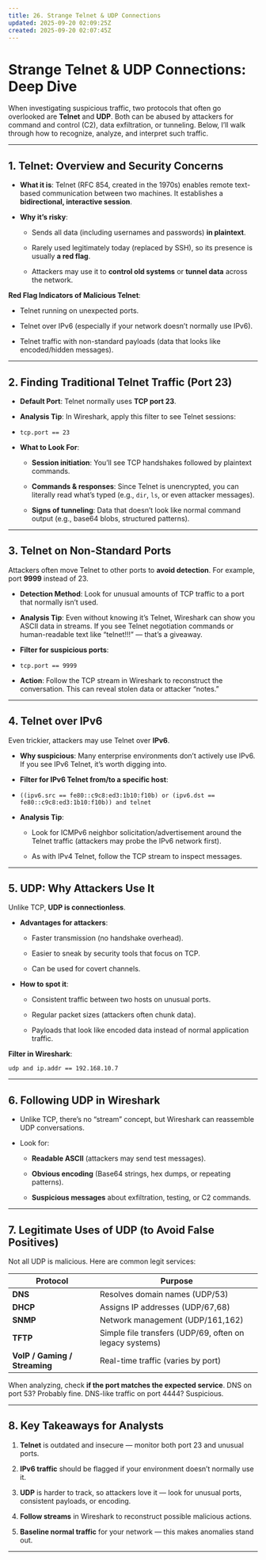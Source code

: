 ```yaml
---
title: 26. Strange Telnet & UDP Connections
updated: 2025-09-20 02:09:25Z
created: 2025-09-20 02:07:45Z
---
```


# Strange Telnet & UDP Connections: Deep Dive

When investigating suspicious traffic, two protocols that often go overlooked are **Telnet** and **UDP**. Both can be abused by attackers for command and control (C2), data exfiltration, or tunneling. Below, I’ll walk through how to recognize, analyze, and interpret such traffic.

* * *

## 1\. Telnet: Overview and Security Concerns

- **What it is**: Telnet (RFC 854, created in the 1970s) enables remote text-based communication between two machines. It establishes a **bidirectional, interactive session**.
    
- **Why it’s risky**:
    
    - Sends all data (including usernames and passwords) **in plaintext**.
        
    - Rarely used legitimately today (replaced by SSH), so its presence is usually **a red flag**.
        
    - Attackers may use it to **control old systems** or **tunnel data** across the network.
        

**Red Flag Indicators of Malicious Telnet**:

- Telnet running on unexpected ports.
    
- Telnet over IPv6 (especially if your network doesn’t normally use IPv6).
    
- Telnet traffic with non-standard payloads (data that looks like encoded/hidden messages).
    

* * *

## 2\. Finding Traditional Telnet Traffic (Port 23)

- **Default Port**: Telnet normally uses **TCP port 23**.
    
- **Analysis Tip**: In Wireshark, apply this filter to see Telnet sessions:
    
- `tcp.port == 23`
    
- **What to Look For**:
    
    - **Session initiation**: You’ll see TCP handshakes followed by plaintext commands.
        
    - **Commands & responses**: Since Telnet is unencrypted, you can literally read what’s typed (e.g., `dir`, `ls`, or even attacker messages).
        
    - **Signs of tunneling**: Data that doesn’t look like normal command output (e.g., base64 blobs, structured patterns).
        

* * *

## 3\. Telnet on Non-Standard Ports

Attackers often move Telnet to other ports to **avoid detection**. For example, port **9999** instead of 23.

- **Detection Method**: Look for unusual amounts of TCP traffic to a port that normally isn’t used.
    
- **Analysis Tip**: Even without knowing it’s Telnet, Wireshark can show you ASCII data in streams. If you see Telnet negotiation commands or human-readable text like “telnet!!!” — that’s a giveaway.
    
- **Filter for suspicious ports**:
    
- `tcp.port == 9999`
    
- **Action**: Follow the TCP stream in Wireshark to reconstruct the conversation. This can reveal stolen data or attacker “notes.”
    

* * *

## 4\. Telnet over IPv6

Even trickier, attackers may use Telnet over **IPv6**.

- **Why suspicious**: Many enterprise environments don’t actively use IPv6. If you see IPv6 Telnet, it’s worth digging into.
    
- **Filter for IPv6 Telnet from/to a specific host**:
    
- `((ipv6.src == fe80::c9c8:ed3:1b10:f10b) or (ipv6.dst == fe80::c9c8:ed3:1b10:f10b)) and telnet`
    
- **Analysis Tip**:
    
    - Look for ICMPv6 neighbor solicitation/advertisement around the Telnet traffic (attackers may probe the IPv6 network first).
        
    - As with IPv4 Telnet, follow the TCP stream to inspect messages.
        

* * *

## 5\. UDP: Why Attackers Use It

Unlike TCP, **UDP is connectionless**.

- **Advantages for attackers**:
    
    - Faster transmission (no handshake overhead).
        
    - Easier to sneak by security tools that focus on TCP.
        
    - Can be used for covert channels.
        
- **How to spot it**:
    
    - Consistent traffic between two hosts on unusual ports.
        
    - Regular packet sizes (attackers often chunk data).
        
    - Payloads that look like encoded data instead of normal application traffic.
        

**Filter in Wireshark**:

`udp and ip.addr == 192.168.10.7`

* * *

## 6\. Following UDP in Wireshark

- Unlike TCP, there’s no “stream” concept, but Wireshark can reassemble UDP conversations.
    
- Look for:
    
    - **Readable ASCII** (attackers may send test messages).
        
    - **Obvious encoding** (Base64 strings, hex dumps, or repeating patterns).
        
    - **Suspicious messages** about exfiltration, testing, or C2 commands.
        

* * *

## 7\. Legitimate Uses of UDP (to Avoid False Positives)

Not all UDP is malicious. Here are common legit services:

| Protocol | Purpose |
| --- | --- |
| **DNS** | Resolves domain names (UDP/53) |
| **DHCP** | Assigns IP addresses (UDP/67,68) |
| **SNMP** | Network management (UDP/161,162) |
| **TFTP** | Simple file transfers (UDP/69, often on legacy systems) |
| **VoIP / Gaming / Streaming** | Real-time traffic (varies by port) |

When analyzing, check **if the port matches the expected service**. DNS on port 53? Probably fine. DNS-like traffic on port 4444? Suspicious.

* * *

## 8\. Key Takeaways for Analysts

1.  **Telnet** is outdated and insecure — monitor both port 23 and unusual ports.
    
2.  **IPv6 traffic** should be flagged if your environment doesn’t normally use it.
    
3.  **UDP** is harder to track, so attackers love it — look for unusual ports, consistent payloads, or encoding.
    
4.  **Follow streams** in Wireshark to reconstruct possible malicious actions.
    
5.  **Baseline normal traffic** for your network — this makes anomalies stand out.
    

* * *

&nbsp;